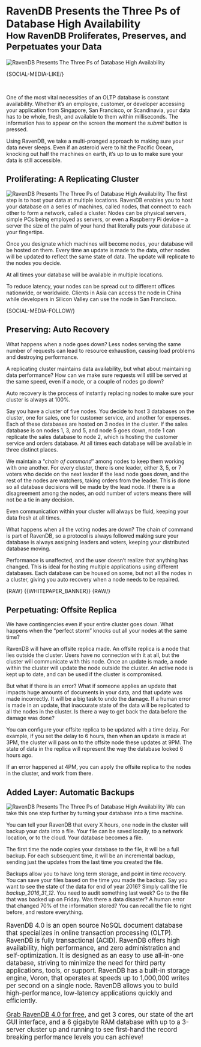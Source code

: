 # RavenDB Presents the Three Ps of Database High Availability <br/><small>How RavenDB Proliferates, Preserves, and Perpetuates your Data</small>

![RavenDB Presents The Three Ps of Database High Availability](images/ravendb-presents-the-three-ps-of-database-high-availability-main.jpg)

{SOCIAL-MEDIA-LIKE/}

<br/>

One of the most vital necessities of an OLTP database is constant availability. Whether it’s an employee, customer, or developer accessing your application from Singapore, San Francisco, or Scandinavia, your data has to be whole, fresh, and available to them within milliseconds. The information has to appear on the screen the moment the *submit* button is pressed. 

Using RavenDB, we take a multi-pronged approach to making sure your data never sleeps. Even if an asteroid were to hit the Pacific Ocean, knocking out half the machines on earth, it’s up to us to make sure your data is still accessible.

## Proliferating: A Replicating Cluster
<img class="floating-left" alt="RavenDB Presents The Three Ps of Database High Availability" src="images/ravendb-presents-the-three-ps-of-database-high-availability-pic1.jpg" />
The first step is to host your data at multiple locations. RavenDB enables you to host your database on a series of machines, called nodes, that connect to each other to form a network, called a cluster. Nodes can be physical servers, simple PCs being employed as servers, or even a Raspberry Pi device – a server the size of the palm of your hand that literally puts your database at your fingertips.

Once you designate which machines will become nodes, your database will be hosted on them. Every time an update is made to the data, other nodes will be updated to reflect the same state of data. The update will replicate to the nodes you decide. 

At all times your database will be available in multiple locations. 

To reduce latency, your nodes can be spread out to different offices nationwide, or worldwide. Clients in Asia can access the node in China while developers in Silicon Valley can use the node in San Francisco. 

{SOCIAL-MEDIA-FOLLOW/}

## Preserving: Auto Recovery

What happens when a node goes down? Less nodes serving the same number of requests can lead to resource exhaustion, causing load problems and destroying performance. 

A replicating cluster maintains data availability, but what about maintaining data performance? How can we make sure requests will still be served at the same speed, even if a node, or a couple of nodes go down?

Auto recovery is the process of instantly replacing nodes to make sure your cluster is always at 100%. 

Say you have a cluster of five nodes. You decide to host 3 databases on the cluster, one for sales, one for customer service, and another for expenses. Each of these databases are hosted on 3 nodes in the cluster. If the sales database is on nodes 1, 3, and 5, and node 5 goes down, node 1 can replicate the sales database to node 2, which is hosting the customer service and orders database. At all times each database will be available in three distinct places.

We maintain a “*chain of command*” among nodes to keep them working with one another. For every cluster, there is one leader, either 3, 5, or 7 voters who decide on the next leader if the lead node goes down, and the rest of the nodes are watchers, taking orders from the leader. This is done so all database decisions will be made by the lead node. If there is a disagreement among the nodes, an odd number of voters means there will not be a tie in any decision. 

Even communication within your cluster will always be fluid, keeping your data fresh at all times. 

What happens when all the voting nodes are down? The chain of command is part of RavenDB, so a protocol is always followed making sure your database is always assigning leaders and voters, keeping your distributed database moving. 

Performance is unaffected, and the user doesn’t realize that anything has changed. This is ideal for hosting multiple applications using different databases. Each database can be housed on some, but not all the nodes in a cluster, giving you auto recovery when a node needs to be repaired.

{RAW}
{{WHITEPAPER_BANNER}}
{RAW/}

## Perpetuating: Offsite Replica

We have contingencies even if your entire cluster goes down. What happens when the “perfect storm” knocks out all your nodes at the same time?

RavenDB will have an offsite replica made. An offsite replica is a node that lies outside the cluster. Users have no connection with it at all, but the cluster will communicate with this node. Once an update is made, a node within the cluster will update the node outside the cluster. An active node is kept up to date, and can be used if the cluster is compromised. 

But what if there is an error? What if someone applies an update that impacts huge amounts of documents in your data, and that update was made incorrectly. It will be a big task to undo the damage. If a human error is made in an update, that inaccurate state of the data will be replicated to all the nodes in the cluster. 
Is there a way to get back the data before the damage was done?

You can configure your offsite replica to be updated with a time delay. For example, if you set the delay to 6 hours, then when an update is made at 3PM, the cluster will pass on to the offsite node these updates at 9PM. The state of data in the replica will represent the way the database looked 6 hours ago. 

If an error happened at 4PM, you can apply the offsite replica to the nodes in the cluster, and work from there.  

## Added Layer: Automatic Backups
<img class="floating-right" alt="RavenDB Presents The Three Ps of Database High Availability" src="images/ravendb-presents-the-three-ps-of-database-high-availability-pic2.jpg" />
We can take this one step further by turning your database into a time machine. 

You can tell your RavenDB that every X hours, one node in the cluster will backup your data into a file. Your file can be saved locally, to a network location, or to the cloud. Your database becomes a file.

The first time the node copies your database to the file, it will be a full backup. For each subsequent time, it will be an incremental backup, sending just the updates from the last time you created the file.  

Backups allow you to have long term storage, and point in time recovery. You can save your files based on the time you made the backup. Say you want to see the state of the data for end of year 2016? Simply call the file *backup_2016_31_12*. You need to audit something last week? Go to the file that was backed up on Friday. Was there a data disaster? A human error that changed 70% of the information stored? You can recall the file to right before, and restore everything. 

<p style="font-size: larger">
RavenDB 4.0 is an open source NoSQL document database that specializes in online transaction processing (OLTP). RavenDB is fully transactional (ACID). RavenDB offers high availability, high performance, and zero administration and self-optimization. It is designed as an easy to use all-in-one database, striving to minimize the need for third party applications, tools, or support. 
RavenDB has a built-in storage engine, Voron, that operates at speeds up to 1,000,000 writes per second on a single node. RavenDB allows you to build high-performance, low-latency applications quickly and efficiently. 
</p>

<p style="font-size: larger">
<a href="https://ravendb.net/downloads#server/dev">Grab RavenDB 4.0 for free</a>, and get 3 cores, our state of the art GUI interface, and a 6 gigabyte RAM database with up to a 3-server cluster up and running to see first-hand the record breaking performance levels you can achieve!</p>
